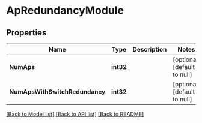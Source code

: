 # ApRedundancyModule

## Properties
Name | Type | Description | Notes
------------ | ------------- | ------------- | -------------
**NumAps** | **int32** |  | [optional] [default to null]
**NumApsWithSwitchRedundancy** | **int32** |  | [optional] [default to null]

[[Back to Model list]](../README.md#documentation-for-models) [[Back to API list]](../README.md#documentation-for-api-endpoints) [[Back to README]](../README.md)

